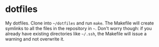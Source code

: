 # dotfiles

My dotfiles.  Clone into `~/dotfiles` and run `make`. The Makefile will create
symlinks to all the files in the repository in `~`.  Don't worry though: if you
already have existing directories like `~/.ssh`, the Makefile will issue a
warning and not overwrite it.
